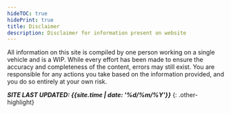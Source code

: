 ```yaml
---
hideTOC: true
hidePrint: true
title: Disclaimer
description: Disclaimer for information present on website
---
```


All information on this site is compiled by one person working on a single vehicle and is a WIP. While every effort has been made to ensure the accuracy and completeness of the content, errors may still exist. You are responsible for any actions you take based on the information provided, and you do so entirely at your own risk.

***SITE LAST UPDATED: {{site.time | date: '%d/%m/%Y'}}***
{: .other-highlight}